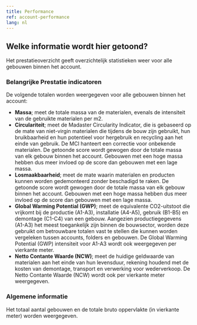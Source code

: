 ```yaml
---
title: Performance
ref: account-performance
lang: nl
---
```


## Welke informatie wordt hier getoond?
Het prestatieoverzicht geeft overzichtelijk statistieken weer voor alle gebouwen binnen het account.

### Belangrijke Prestatie indicatoren
De volgende totalen worden weergegeven voor alle gebouwen binnen het account:

- **Massa**; meet de totale massa van de materialen, evenals de intensiteit van de gebruikte materialen per m2.
- **Circulariteit**; meet de Madaster Circularity Indicator, die is gebaseerd op de mate van niet-virgin materialen die tijdens de bouw zijn gebruikt, hun bruikbaarheid en hun potentieel voor hergebruik en recycling aan het einde van gebruik. De MCI hanteert een correctie voor onbekende materialen. De getoonde score wordt gewogen door de totale massa van elk gebouw binnen het account. Gebouwen met een hoge massa hebben dus meer invloed op de score dan gebouwen met een lage massa. 
- **Losmaakbaarheid**; meet de mate waarin materialen en producten kunnen worden gedemonteerd zonder beschadigd te raken. De getoonde score wordt gewogen door de totale massa van elk gebouw binnen het account. Gebouwen met een hoge massa hebben dus meer invloed op de score dan gebouwen met een lage massa.
- **Global Warming Potential (GWP)**; meet de equivalente CO2-uitstoot die vrijkomt bij de productie (A1-A3), installatie (A4-A5), gebruik (B1-B5) en demontage (C1-C4) van een gebouw. Aangezien productiegegevens (A1-A3) het meest toegankelijk zijn binnen de bouwsector, worden deze gebruikt om betrouwbare totalen vast te stellen die kunnen worden vergeleken tussen accounts, folders en gebouwen. De Global Warming Potential (GWP) intensiteit voor A1-A3 wordt ook weergegeven per vierkante meter.
- **Netto Contante Waarde (NCW)**; meet de huidige geldwaarde van materialen aan het einde van hun levensduur, rekening houdend met de kosten van demontage, transport en verwerking voor wederverkoop. De Netto Contante Waarde (NCW) wordt ook per vierkante meter weergegeven.

### Algemene informatie
Het totaal aantal gebouwen en de totale bruto oppervlakte (in vierkante meter) worden weergegeven.

